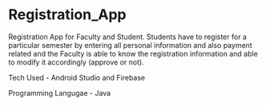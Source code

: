 # Registration_App

Registration App for Faculty and Student. 
Students have to register for a particular semester by entering all personal information and also payment related
and the Faculty is able to know the registration information and able to modify it accordingly (approve or not). 


Tech Used - Android Studio and Firebase

Programming Langugae - Java
